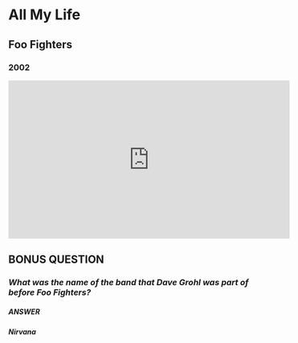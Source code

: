 # All My Life
## Foo Fighters
### 2002

<iframe width="560" height="315" src="https://www.youtube.com/embed/YqYYgeeqRLo?si=GddARqHkCxeE_s56" title="YouTube video player" frameborder="0" allow="accelerometer; autoplay; clipboard-write; encrypted-media; gyroscope; picture-in-picture; web-share" allowfullscreen></iframe>

## BONUS QUESTION
### *What was the name of the band that Dave Grohl was part of before Foo Fighters?*

##### **ANSWER**
##### *Nirvana*